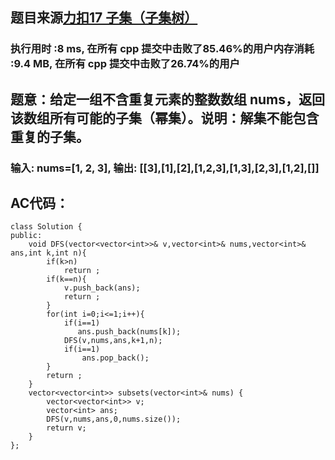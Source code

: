 ## 题目来源[力扣17 子集（子集树）](https://leetcode-cn.com/problems/subsets/)

### 执行用时 :8 ms, 在所有 cpp 提交中击败了85.46%的用户内存消耗 :9.4 MB, 在所有 cpp 提交中击败了26.74%的用户

## 题意：给定一组不含重复元素的整数数组 nums，返回该数组所有可能的子集（幂集）。说明：解集不能包含重复的子集。

### 输入: nums=[1, 2, 3],  输出: [[3],[1],[2],[1,2,3],[1,3],[2,3],[1,2],[]]

## AC代码：
```
class Solution {
public:
    void DFS(vector<vector<int>>& v,vector<int>& nums,vector<int>& ans,int k,int n){
        if(k>n)
            return ;
        if(k==n){
            v.push_back(ans);
            return ;
        }
        for(int i=0;i<=1;i++){
            if(i==1)
               ans.push_back(nums[k]);
            DFS(v,nums,ans,k+1,n);
            if(i==1)
                ans.pop_back();
        }
        return ;
    }
    vector<vector<int>> subsets(vector<int>& nums) {
        vector<vector<int>> v;
        vector<int> ans;
        DFS(v,nums,ans,0,nums.size());
        return v;
    }
};
```
